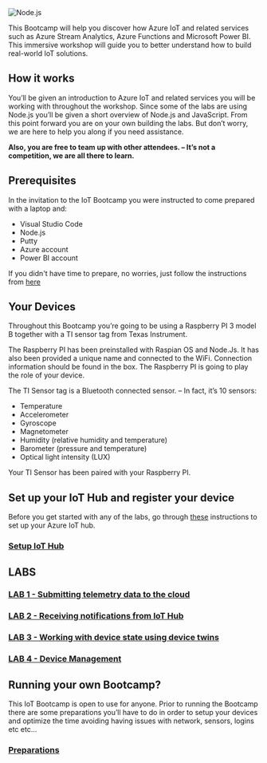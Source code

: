 <img src="https://microservicebus.blob.core.windows.net/img/iotbootcamp.png" alt="Node.js"/>

This Bootcamp will help you discover how Azure IoT and related services such as Azure Stream Analytics, Azure Functions and Microsoft Power BI. This immersive workshop will guide you to better understand how to build real-world IoT solutions.

## How it works
You’ll be given an introduction to Azure IoT and related services you will be working with throughout the workshop. Since some of the labs are using Node.js you’ll be given a short overview of Node.js and JavaScript. From this point forward you are on your own building the labs. But don’t worry, we are here to help you along if you need assistance.

**Also, you are free to team up with other attendees. – It’s not a competition, we are all there to learn.**

## Prerequisites

In the invitation to the IoT Bootcamp you were instructed to come prepared with a laptop and:

* Visual Studio Code
* Node.js
* Putty
* Azure account
* Power BI account

If you didn't have time to prepare, no worries, just follow the instructions from [here](https://github.com/wmmihaa/azureiotbootcamp/blob/master/misc/Prerequisites.md)

## Your Devices
Throughout this Bootcamp you’re going to be using a Raspberry PI 3 model B together with a TI sensor tag from Texas Instrument. 

The Raspberry PI has been preinstalled with Raspian OS and Node.Js. It has also been provided a unique name and connected to the WiFi. Connection information should be found in the box. The Raspberry PI is going to play the role of your device.

The TI Sensor tag is a Bluetooth connected sensor. – In fact, it’s 10 sensors:
* Temperature
* Accelerometer
* Gyroscope
* Magnetometer
* Humidity (relative humidity and temperature)
* Barometer (pressure and temperature)
* Optical light intensity (LUX)

Your TI Sensor has been paired with your Raspberry PI.

## Set up your IoT Hub and register your device
Before you get started with any of the labs, go through [these](https://github.com/wmmihaa/azureiotbootcamp/blob/master/misc/CreateIoTHub.md) instructions to set up your Azure IoT hub. 

### [Setup IoT Hub](https://github.com/wmmihaa/azureiotbootcamp/blob/master/misc/CreateIoTHub.md)

## LABS
### [LAB 1 - Submitting telemetry data to the cloud](https://github.com/wmmihaa/azureiotbootcamp/blob/master/labs/Lab1.md)

### [LAB 2 - Receiving notifications from IoT Hub](https://github.com/wmmihaa/azureiotbootcamp/blob/master/labs/Lab2.md)

### [LAB 3 - Working with device state using device twins](https://github.com/wmmihaa/azureiotbootcamp/blob/master/labs/Lab3.md)

### [LAB 4 - Device Management](https://github.com/wmmihaa/azureiotbootcamp/blob/master/labs/Lab4.md)

## Running your own Bootcamp?
This IoT Bootcamp is open to use for anyone. Prior to running the Bootcamp there are some preparations you’ll have to do in order to setup your devices and optimize the time avoiding having issues with network, sensors, logins etc etc…

### [Preparations](https://github.com/wmmihaa/azureiotbootcamp/blob/master/misc/Preparations.md)
